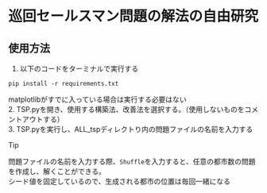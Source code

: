 # 巡回セールスマン問題の解法の自由研究
## 使用方法
1. 以下のコードをターミナルで実行する
```
pip install -r requirements.txt
```
matplotlibがすでに入っている場合は実行する必要はない  
2. TSP.pyを開き、使用する構築法、改善法を選択する。（使用しないものをコメントアウトする）  
3. TSP.pyを実行し、ALL_tspディレクトり内の問題ファイルの名前を入力する
> [!TIP]
> 問題ファイルの名前を入力する際、`Shuffle`を入力すると、任意の都市数の問題を作成し、解くことができる。  
> シード値を固定しているので、生成される都市の位置は毎回一緒になる

